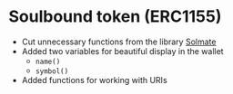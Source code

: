 # Soulbound token (ERC1155)

- Cut unnecessary functions from the library [Solmate](https://github.com/transmissions11/solmate)
- Added two variables for beautiful display in the wallet
  - `name()`
  - `symbol()`
- Added functions for working with URIs
